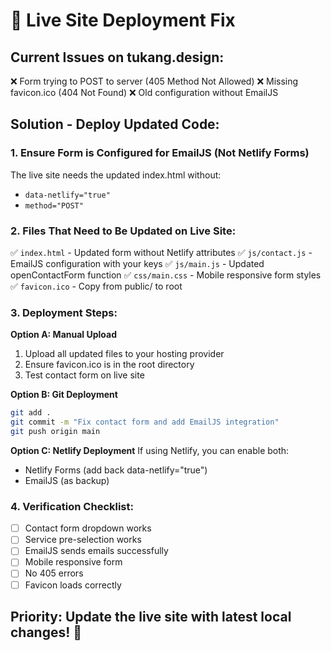 # 🚀 Live Site Deployment Fix

## Current Issues on tukang.design:
❌ Form trying to POST to server (405 Method Not Allowed)
❌ Missing favicon.ico (404 Not Found)
❌ Old configuration without EmailJS

## Solution - Deploy Updated Code:

### 1. Ensure Form is Configured for EmailJS (Not Netlify Forms)
The live site needs the updated index.html without:
- `data-netlify="true"`
- `method="POST"`

### 2. Files That Need to Be Updated on Live Site:
✅ `index.html` - Updated form without Netlify attributes
✅ `js/contact.js` - EmailJS configuration with your keys
✅ `js/main.js` - Updated openContactForm function
✅ `css/main.css` - Mobile responsive form styles
✅ `favicon.ico` - Copy from public/ to root

### 3. Deployment Steps:

**Option A: Manual Upload**
1. Upload all updated files to your hosting provider
2. Ensure favicon.ico is in the root directory
3. Test contact form on live site

**Option B: Git Deployment**
```bash
git add .
git commit -m "Fix contact form and add EmailJS integration"
git push origin main
```

**Option C: Netlify Deployment**
If using Netlify, you can enable both:
- Netlify Forms (add back data-netlify="true")
- EmailJS (as backup)

### 4. Verification Checklist:
- [ ] Contact form dropdown works
- [ ] Service pre-selection works
- [ ] EmailJS sends emails successfully
- [ ] Mobile responsive form
- [ ] No 405 errors
- [ ] Favicon loads correctly

## Priority: Update the live site with latest local changes! 🚀
